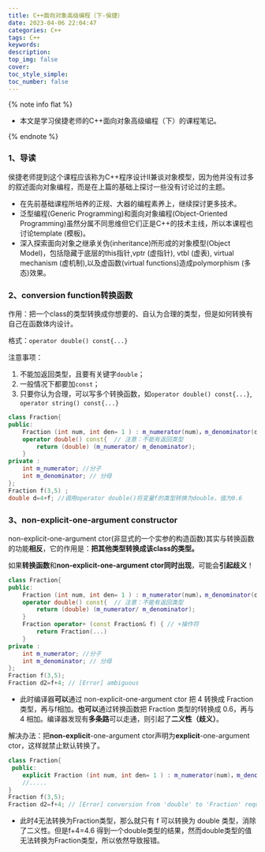 ```yaml
---
title: C++面向对象高级编程（下-侯捷）
date: 2023-04-06 22:04:47
categories: C++
tags: C++
keywords:
description:
top_img: false
cover:
toc_style_simple:
toc_number: false
---
```


{% note info flat %}

- 本文是学习侯捷老师的C++面向对象高级编程（下）的课程笔记。

{% endnote %}

### 1、导读

侯捷老师提到这个课程应该称为C++程序设计Ⅱ兼谈对象模型，因为他并没有过多的叙述面向对象编程，而是在上篇的基础上探讨一些没有讨论过的主题。

- 在先前基础课程所培养的正规、大器的编程素养上，继续探讨更多技术。
- 泛型编程(Generic Programming)和面向对象编程(Object-Oriented Programming)虽然分属不同思维但它们正是C++的技术主线，所以本课程也讨论template (模板)。
- 深入探索面向对象之继承关伪(inheritance)所形成的对象模型(Object Model)，包括隐藏于底层的this指针,vptr (虚指针), vtbl (虚表), virtual mechanism (虚机制),以及虚函数(virtual functions)造成polymorphism (多态)效果。

### 2、conversion function转换函数

作用：把一个class的类型转换成你想要的、自认为合理的类型，但是如何转换有自己在函数体内设计。

格式：`operator double() const{...}`

 注意事项：

1. 不能加返回类型，且要有关键字`double`；
2. 一般情况下都要加`const`；
3. 只要你认为合理，可以写多个转换函数，如`operator double() const{...}`, `operator string() const{...}`

```C++
class Fraction{
public: 
	Fraction (int num, int den= 1 ) : m_numerator(num)，m_denominator(den) { }
	operator double() const{  // 注意：不能有返回类型
		return (double) (m_numerator/ m_denominator);
    }
private :
	int m_numerator; //分子
	int m_denominator; // 分母
};
Fraction f(3,5) ;
double d=4+f; //调用operator double()将变量f的类型转换为double，值为0.6
```

### 3、non-explicit-one-argument constructor

non-explicit-one-argument ctor(非显式的一个实参的构造函数)其实与转换函数的功能**相反**，它的作用是：**把其他类型转换成该class的类型。**

如果**转换函数**和**non-explicit-one-argument ctor同时出现**，可能会**引起歧义**！

```c++
class Fraction{
public: 
	Fraction (int num, int den= 1 ) : m_numerator(num)，m_denominator(den) { }
	operator double() const{  // 注意：不能有返回类型
		return (double) (m_numerator/ m_denominator);
    }
    Fraction operator+ (const Fraction& f) { // +操作符
		return Fraction(...) 
    }
private :
	int m_numerator; //分子
	int m_denominator; // 分母
};
Fraction f(3,5);
Fraction d2=f+4; // [Error] ambiguous
```

- 此时编译器**可以**通过 non-explicit-one-argument ctor 把 4 转换成 Fraction 类型，再与f相加。**也可以**通过转换函数把 Fraction 类型的f转换成 0.6，再与 4 相加。编译器发现有**多条路**可以走通，则引起了**二义性（歧义）**。

解决办法：把**non-explicit**-one-argument ctor声明为**explicit**-one-argument ctor，这样就禁止默认转换了。

```c++
class Fraction{
 public:
	explicit Fraction (int num, int den= 1 ) : m_numerator(num)，m_denominator(den) { }
    //.....
}  
Fraction f(3,5);
Fraction d2=f+4; // [Error] conversion from 'double' to 'Fraction' requested
```

- 此时4无法转换为Fraction类型，那么就只有 f 可以转换为 double 类型，消除了二义性。但是f+4=4.6 得到一个double类型的结果，然而double类型的值无法转换为Fraction类型，所以依然导致报错。















